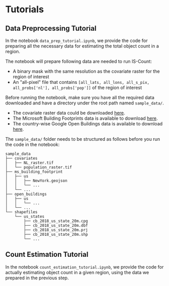 # Tutorials

## Data Preprocessing Tutorial

In the notebook `data_prep_tutorial.ipynb`, we provide the code for preparing all the necessary data for estimating the total object count in a region.

The notebook will prepare following data are needed to run IS-Count:
* A binary mask with the same resolution as the covariate raster for the region of interest
* An "all-pixel" file that contains `[all_lats, all_lons, all_s_pix, all_probs['nl'], all_probs['pop']]` of the region of interest

Before running the notebook, make sure you have all the required data downloaded and have a directory under the root path named `sample_data/`.

* The covariate raster data could be downloaded [here](https://drive.google.com/drive/folders/1iIj_70_lT5ZGWGIcjlkpo9FDjzavdWTt?usp=sharing).
* The Microsoft Building Footprints data is available to download [here](https://github.com/microsoft/USBuildingFootprints).
* The country-wise Google Open Buildings data is available to download [here](https://colab.research.google.com/github/google-research/google-research/blob/master/building_detection/open_buildings_download_region_polygons.ipynb?authuser=1#scrollTo=qP6ADuzRdZTF).

The `sample_data/` folder needs to be structured as follows before you run the code in the notebook:

```
sample_data
├── covariates
│   ├── NL_raster.tif
│   └── population_raster.tif
├── ms_building_footprint
│   ├── us
│   │   ├── NewYork.geojson
│   │   └── ...
│   └── ...
├── open_buildings
│   ├── us
│   │   └── ...
│   └── ...
└── shapefiles
    └── us_states
        ├── cb_2018_us_state_20m.cpg
        ├── cb_2018_us_state_20m.dbf
        ├── cb_2018_us_state_20m.prj
        ├── cb_2018_us_state_20m.shp
        └── ...
```


## Count Estimation Tutorial

In the notebook `count_estimation_tutorial.ipynb`, we provide the code for actually estimating object count in a given region, using the data we prepared in the previous step.
